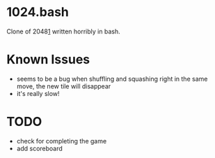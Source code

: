 1024.bash
=========

Clone of 2048[1] written horribly in bash.


# Known Issues

* seems to be a bug when shuffling and squashing right in the same move, the new tile will disappear
* it's really slow!

# TODO

* check for completing the game
* add scoreboard

[1]: https://github.com/gabrielecirulli/2048

